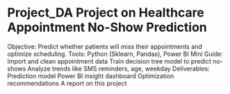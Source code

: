# Project_DA Project on Healthcare Appointment No-Show Prediction
 Objective: Predict whether patients will miss their appointments and optimize scheduling.
 Tools: Python (Sklearn, Pandas), Power BI
 Mini Guide:
 Import and clean appointment data
 Train decision tree model to predict no-shows
 Analyze trends like SMS reminders, age, weekday
 Deliverables:
 Prediction model
 Power BI insight dashboard
 Optimization recommendations
 A report on this project
